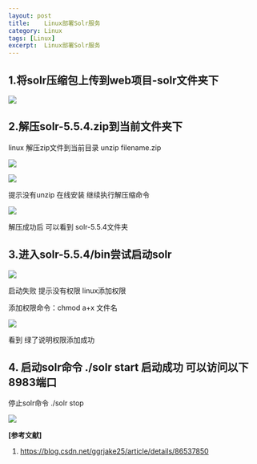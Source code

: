 ```yaml
---
layout: post
title:    Linux部署Solr服务  
category: Linux
tags: [Linux]
excerpt:  Linux部署Solr服务
---
```


## 1.将solr压缩包上传到web项目-solr文件夹下 ##

![](http://www.nangongyibin.com/assets/images/Linux/154.png)

## 2.解压solr-5.5.4.zip到当前文件夹下 ##

linux 解压zip文件到当前目录 unzip filename.zip

![](http://www.nangongyibin.com/assets/images/Linux/155.png)

![](http://www.nangongyibin.com/assets/images/Linux/156.png)

提示没有unzip 在线安装 继续执行解压缩命令

![](http://www.nangongyibin.com/assets/images/Linux/157.png)

解压成功后 可以看到 solr-5.5.4文件夹

## 3.进入solr-5.5.4/bin尝试启动solr ##

![](http://www.nangongyibin.com/assets/images/Linux/158.png)

启动失败 提示没有权限 linux添加权限

添加权限命令：chmod a+x 文件名

![](http://www.nangongyibin.com/assets/images/Linux/159.png)

看到 绿了说明权限添加成功

## 4. 启动solr命令 ./solr start 启动成功 可以访问以下8983端口 ##

停止solr命令 ./solr stop

![](http://www.nangongyibin.com/assets/images/Linux/160.png)

**[参考文献]**

1. <https://blog.csdn.net/ggrjake25/article/details/86537850>
